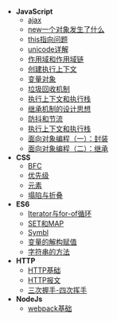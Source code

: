 * **JavaScript**
    * [ajax](/doc/JavaScript/JavaScript-ajax)
    * [new一个对象发生了什么](/doc/JavaScript/JavaScript-new一个对象发生了什么)
    * [this指向问题](/doc/JavaScript/JavaScript-this指向问题)
    * [unicode详解](/doc/JavaScript/JavaScript-unicode详解)
    * [作用域和作用域链](/doc/JavaScript/JavaScript-作用域和作用域链)
    * [创建执行上下文](/doc/JavaScript/JavaScript-创建执行上下文)
    * [变量对象](/doc/JavaScript/JavaScript-变量对象)
    * [垃圾回收机制](/doc/JavaScript/JavaScript-垃圾回收机制)
    * [执行上下文和执行栈](/doc/JavaScript/JavaScript-执行上下文和执行栈)
    * [继承机制的设计思想](/doc/JavaScript/JavaScript-继承机制的设计思想)
    * [防抖和节流](/doc/JavaScript/JavaScript-防抖和节流)
    * [执行上下文和执行栈](/doc/JavaScript/JavaScript-执行上下文和执行栈)
    * [面向对象编程（一）：封装](/doc/JavaScript/JavaScript-面向对象编程-1（封装）)
    * [面向对象编程（二）：继承](/doc/JavaScript/JavaScript-面向对象编程-2（继承）)
* **CSS**
    * [BFC](/doc/CSS/CSS-BFC)
    * [优先级](/doc/CSS/CSS-优先级)
    * [元素](/doc/CSS/CSS-元素)
    * [塌陷与折叠](/doc/CSS/CSS-塌陷与折叠)
* **ES6**
    * [Iterator与for-of循环](/doc/ES6/ES6-Iterator和for-of循环)
    * [SET和MAP](/doc/ES6/ES6-SETANDMAP)
    * [Symbl](/doc/ES6/ES6-Symbl)
    * [变量的解构赋值](/doc/ES6/ES6-变量的解构赋值)
    * [字符串的方法](/doc/ES6/ES6-字符串的方法)
* **HTTP**
    * [HTTP基础](/doc/HTTP/HTTP)
    * [HTTP报文](/doc/HTTP/HTTP-报文)
    * [三次握手-四次挥手](/doc/HTTP/三次握手-四次挥手)
* **NodeJs**
    * [webpack基础](/doc/NodeJs/webpack)
